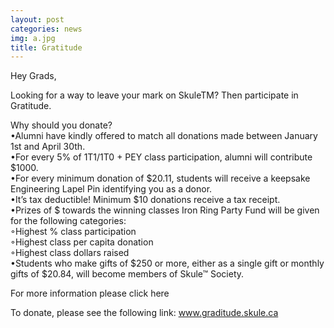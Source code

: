 ```yaml
---
layout: post
categories: news
img: a.jpg
title: Gratitude 
---
```


Hey Grads,  
  
Looking for a way to leave your mark on SkuleTM? Then participate in Gratitude.  
    
<!-- more -->    
  
Why should you donate?  
•Alumni have kindly offered to match all donations made between January 1st and April 30th.  
•For every 5% of 1T1/1T0 + PEY class participation, alumni will contribute $1000.  
•For every minimum donation of $20.11, students will receive a keepsake Engineering Lapel Pin identifying you as a donor.  
•It’s tax deductible! Minimum $10 donations receive a tax receipt.  
•Prizes of $ towards the winning classes Iron Ring Party Fund will be given for the following categories:  
    ◦Highest % class participation  
    ◦Highest class per capita donation  
    ◦Highest class dollars raised  
•Students who make gifts of $250 or more, either as a single gift or monthly gifts of $20.84, will become members of Skule™ Society.  
  
For more information please click here  
  
To donate, please see the following link: www.graditude.skule.ca